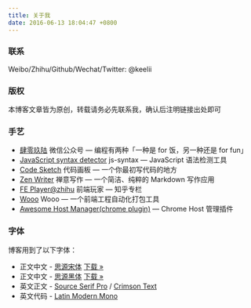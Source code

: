 ```yaml
---
title: 关于我
date: 2016-06-13 18:04:47 +0800
---
```


### 联系

Weibo/Zhihu/Github/Wechat/Twitter: @keelii

### 版权

本博客文章皆为原创，转载请务必先联系我，确认后注明链接出处即可

### 手艺

* [肆零玖陆](https://img10.360buyimg.com/devfe/jfs/t1/2176/40/10914/39038/5bcc43aaEcc0d75c0/e0e19b8edc123beb.jpg) 微信公众号 — 编程有两种「一种是 for 饭，另一种还是 for fun」
* [JavaScript syntax detector](https://js-syntax.com/) js-syntax — JavaScript 语法检测工具
* [Code Sketch](https://code-sketch.com/) 代码画板 — 一个你最初写代码的地方
* [Zen Writer](https://zen-writer.com) 禅意写作 — 一个简洁、纯粹的 Markdown 写作应用
* [FE Player@zhihu](https://zhuanlan.zhihu.com/fe-player) 前端玩家 — 知乎专栏
* [Wooo](https://github.com/keelii/wo) Wooo — 一个前端工程自动化打包工具
* [Awesome Host Manager(chrome plugin)](https://chrome.google.com/webstore/detail/awesome-host-manager/pikaoeecieigblebdddckmlegonlogha?hl=zh-CN) — Chrome Host 管理插件

<!-- All articles are under [CC BY-NC-SA](https://creativecommons.org/licenses/by-nc-sa/4.0/) License

> This license lets others remix, tweak, and build upon your work non-commercially, as long as they credit you and license their new creations under the identical terms. 本许可协议允许其他人再混合、调整和基于您的作品进行非商业性创作，只要他们标识您的姓名或名称，并以相同条款许可他们的新作品。—— [关于许可协议](https://creativecommons.org/licenses/?lang=zh) -->

### 字体

博客用到了以下字体：

* 正文中文 - [思源宋体](https://source.typekit.com/source-han-serif/cn/) [下载 »](http://storage.jd.com/blogfont/SourceHanSerifCN.zip)
* 正文中文 - [思源黑体](https://github.com/adobe-fonts/source-han-sans) [下载 »](http://storage.jd.com/blogfont/SourceHanSansCN.zip)
* 英文正文 - [Source Serif Pro](https://fonts.google.com/specimen/Source+Serif+Pro) / [Crimson Text](https://fonts.google.com/specimen/Crimson+Text)
* 英文代码 - [Latin Modern Mono](https://www.fontsquirrel.com/fonts/latin-modern-mono)

